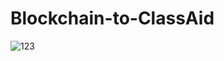 # Blockchain-to-ClassAid
![123](https://user-images.githubusercontent.com/86606249/182018769-7dcb1198-01df-4739-9ef0-f8f6ff361793.jpeg)

